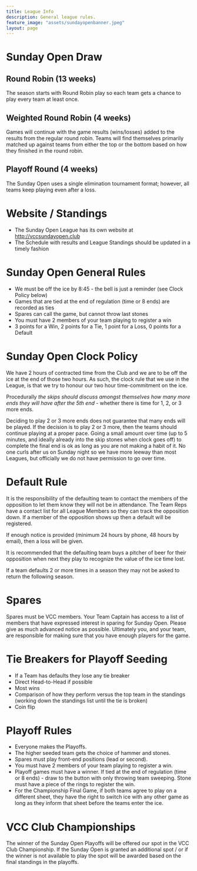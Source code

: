 ```yaml
---
title: League Info
description: General league rules.
feature_image: "assets/sundayopenbanner.jpeg"
layout: page
---
```


# Sunday Open Draw

## Round Robin (13 weeks)
The season starts with Round Robin play so each team gets a chance to play every team at least once.


## Weighted Round Robin (4 weeks)
Games will continue with the game results (wins/losses) added to the results from the regular round robin. Teams will find themselves primarily matched up against teams from either the top or the bottom based on how they finished in the round robin.


## Playoff Round (4 weeks)
The Sunday Open uses a single elimination tournament format; however, all teams keep playing even after a loss.


# Website / Standings
* The Sunday Open League has its own website at http://vccsundayopen.club
* The Schedule with results and League Standings should be updated in a timely fashion


# Sunday Open General Rules
* We must be off the ice by 8:45 - the bell is just a reminder (see Clock Policy below)
* Games that are tied at the end of regulation (time or 8 ends) are recorded as ties
* Spares can call the game, but cannot throw last stones
* You must have 2 members of your team playing to register a win
* 3 points for a Win, 2 points for a Tie, 1 point for a Loss, 0 points for a Default

 
# Sunday Open Clock Policy
We have 2 hours of contracted time from the Club and we are to be off the ice at the end of those two hours.  As such, the clock rule that we use in the League, is that we try to honour our two hour time-commitment on the ice.

Procedurally *the skips should discuss amongst themselves how many more ends they will have after the 5th end* - whether there is time for 1, 2, or 3 more ends.

Deciding to play 2 or 3 more ends does not guarantee that many ends will be played. If the decision is to play 2 or 3 more, then the teams should continue playing at a proper pace. Going a small amount over time (up to 5 minutes, and ideally already into the skip stones when clock goes off) to complete the final end is ok as long as you are not making a habit of it. No one curls after us on Sunday night so we have more leeway than most Leagues, but officially we do not have permission to go over time.


# Default Rule
It is the responsibility of the defaulting team to contact the members of the opposition to let them know they will not be in attendance. The Team Reps have a contact list for all League Members so they can track the opposition down. If a member of the opposition shows up then a default will be registered.

If enough notice is provided (minimum 24 hours by phone, 48 hours by email), then a loss will be given.

It is recommended that the defaulting team buys a pitcher of beer for their opposition when next they play to recognize the value of the ice
time lost.

If a team defaults 2 or more times in a season they may not be asked to return the following season.


# Spares
Spares must be VCC members. Your Team Captain has access to a list of members that have expressed interest in sparing for Sunday Open. Please give as much advanced notice as possible. Ultimately you, and your team, are responsible for making sure that you have enough players for the game.


# Tie Breakers for Playoff Seeding
* If a Team has defaults they lose any tie breaker
* Direct Head-to-Head if possible
* Most wins
* Comparison of how they perform versus the top team in the standings (working down the standings list until the tie is broken)
* Coin flip


# Playoff Rules
* Everyone makes the Playoffs.
* The higher seeded team gets the choice of hammer and stones.
* Spares must play front-end positions (lead or second).
* You must have 2 members of your team playing to register a win.
* Playoff games must have a winner. If tied at the end of regulation (time or 8 ends) - draw to the button with only throwing team sweeping. Stone must have a piece of the rings to register the win.
* For the Championship Final Game, if both teams agree to play on a different sheet, they have the right to switch ice with any other game as long as they inform that sheet before the teams enter the ice.

 
# VCC Club Championships
The winner of the Sunday Open Playoffs will be offered our spot in the VCC Club Championship. If the Sunday Open is granted an additional spot / or if the winner is not available to play the spot will be awarded based on the final standings in the playoffs.
